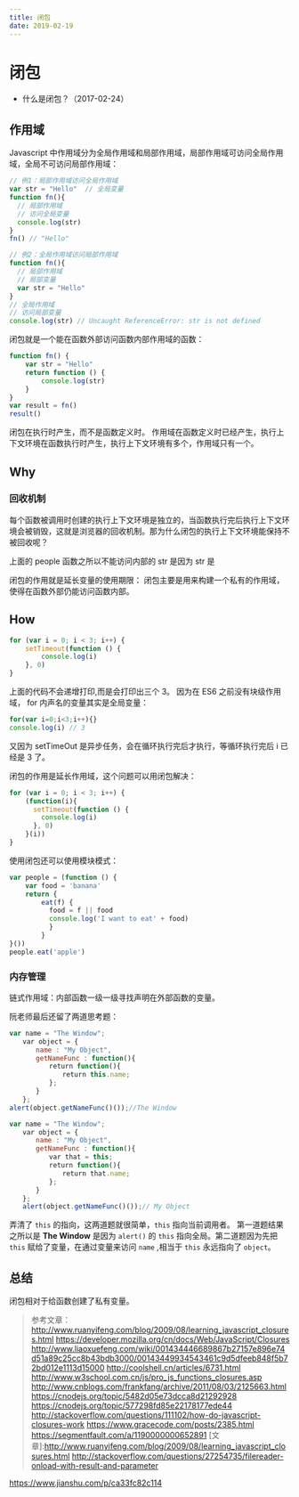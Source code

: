 ```yaml
---
title: 闭包
date: 2019-02-19
---
```

# 闭包
- 什么是闭包？（2017-02-24）
## 作用域
Javascript 中作用域分为全局作用域和局部作用域，局部作用域可访问全局作用域，全局不可访问局部作用域：

```javascript
// 例1：局部作用域访问全局作用域
var str = "Hello"  // 全局变量
function fn(){     
  // 局部作用域
  // 访问全局变量
  console.log(str) 
}
fn() // "Hello"

// 例2：全局作用域访问局部作用域
function fn(){    
  // 局部作用域 
  // 局部变量
  var str = "Hello"
}
// 全局作用域
// 访问局部变量
console.log(str) // Uncaught ReferenceError: str is not defined
```
闭包就是一个能在函数外部访问函数内部作用域的函数：

```javascript
function fn() {
    var str = "Hello"
    return function () {
        console.log(str)
    }
}
var result = fn()
result()
```
闭包在执行时产生，而不是函数定义时。
作用域在函数定义时已经产生，执行上下文环境在函数执行时产生，执行上下文环境有多个，作用域只有一个。

<!-- 闭包就是由函数创造的一个词法作用域，里面创建的变量被引用后，可以在这个词法环境之外自由使用。闭包通常用来创建内部变量，使得这些变量不能被外部随意修改，同时又可以通过指定的函数接口来操作。

>闭包就是能够读取其他函数内部变量的函数 -->

## Why
### 回收机制
每个函数被调用时创建的执行上下文环境是独立的，当函数执行完后执行上下文环境会被销毁，这就是浏览器的回收机制。那为什么闭包的执行上下文环境能保持不被回收呢？
<!-- ```javascript
function people(){
  var str = 'Hello'
  return function(){
    console.log(str)
  }
}
var man = people()
man()

``` -->


上面的 people 函数之所以不能访问内部的 str 是因为 str 是

闭包的作用就是延长变量的使用期限：
闭包主要是用来构建一个私有的作用域，使得在函数外部仍能访问函数内部。

## How

```javascript
for (var i = 0; i < 3; i++) {
    setTimeout(function () {
        console.log(i) 
    }, 0)
}
```
上面的代码不会递增打印,而是会打印出三个 3。
因为在 ES6 之前没有块级作用域， for 内声名的变量其实是全局变量：
```javascript
for(var i=0;i<3;i++){}
console.log(i) // 3
```
又因为 setTimeOut 是异步任务，会在循环执行完后才执行，等循环执行完后 i 已经是 3 了。

闭包的作用是延长作用域，这个问题可以用闭包解决：
```javascript
for (var i = 0; i < 3; i++) {
    (function(i){
      setTimeout(function () {
        console.log(i) 
      }, 0)
    }(i))
}
```
使用闭包还可以使用模块模式：

```javascript
var people = (function () {
    var food = 'banana'
    return {
        eat(f) {
          food = f || food
          console.log('I want to eat' + food)
          }
        }
}())
people.eat('apple')
```
### 内存管理


链式作用域：内部函数一级一级寻找声明在外部函数的变量。



阮老师最后还留了两道思考题：
```javascript
var name = "The Window";
　　var object = {
　　　　name : "My Object",
　　　　getNameFunc : function(){
　　　　　　return function(){
　　　　　　　　return this.name;
　　　　　　};
　　　　}
　　};
alert(object.getNameFunc()());//The Window

var name = "The Window";
　　var object = {
　　　　name : "My Object",
　　　　getNameFunc : function(){
　　　　　　var that = this;
　　　　　　return function(){
　　　　　　　　return that.name;
　　　　　　};
　　　　}
　　};
　　alert(object.getNameFunc()());// My Object
```
弄清了 `this` 的指向，这两道题就很简单，`this` 指向当前调用者。
第一道题结果之所以是 **The Window** 是因为 `alert()` 的 `this` 指向全局。第二道题因为先把 `this` 赋给了变量，在通过变量来访问 `name` ,相当于 `this` 永远指向了 `object`。



## 总结
闭包相对于给函数创建了私有变量。


>参考文章：
http://www.ruanyifeng.com/blog/2009/08/learning_javascript_closures.html
https://developer.mozilla.org/cn/docs/Web/JavaScript/Closures
http://www.liaoxuefeng.com/wiki/001434446689867b27157e896e74d51a89c25cc8b43bdb3000/00143449934543461c9d5dfeeb848f5b72bd012e1113d15000
http://coolshell.cn/articles/6731.html
http://www.w3school.com.cn/js/pro_js_functions_closures.asp
http://www.cnblogs.com/frankfang/archive/2011/08/03/2125663.html
https://cnodejs.org/topic/5482d05e73dcca8d21292928
https://cnodejs.org/topic/577298fd85e22178177ede44
http://stackoverflow.com/questions/111102/how-do-javascript-closures-work
https://www.gracecode.com/posts/2385.html
https://segmentfault.com/a/1190000000652891
[文章]:http://www.ruanyifeng.com/blog/2009/08/learning_javascript_closures.html
http://stackoverflow.com/questions/27254735/filereader-onload-with-result-and-parameter


https://www.jianshu.com/p/ca33fc82c114